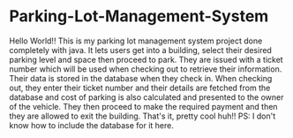 # Parking-Lot-Management-System
Hello World!!
This is my parking lot management system project done completely with java. 
It lets users get into a building, select their desired parking level and space then proceed to park.
They are issued with a ticket number which will be used when checking out to retrieve their information.
Their data is stored in the database when they check in.
When checking out, they enter their ticket number and their details are fetched from the database and cost of parking is also calculated and presented to the owner of the vehicle.
They then proceed to make the required payment and then they are allowed to exit the building.
That's it, pretty cool huh!!
PS: I don't know how to include the database for it here.
